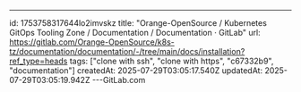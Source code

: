 ---
id: 1753758317644lo2imvskz
title: "Orange-OpenSource / Kubernetes GitOps Tooling Zone  / Documentation / Documentation · GitLab"
url: https://gitlab.com/Orange-OpenSource/k8s-tz/documentation/documentation/-/tree/main/docs/installation?ref_type=heads
tags: ["clone with ssh", "clone with https", "c67332b9", "documentation"]
createdAt: 2025-07-29T03:05:17.540Z
updatedAt: 2025-07-29T03:05:19.942Z
---GitLab.com
